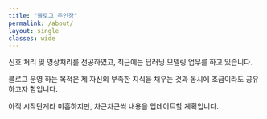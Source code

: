 ```yaml
---
title: "블로그 주인장"
permalink: /about/
layout: single
classes: wide
---
```


신호 처리 및 영상처리를 전공하였고, 최근에는 딥러닝 모델링 업무를 하고 있습니다.

블로그 운영 하는 목적은 제 자신의 부족한 지식을 채우는 것과 동시에 조금이라도 공유하고자 함입니다.

아직 시작단계라 미흡하지만, 차근차근씩 내용을 업데이트할 계획입니다. 
